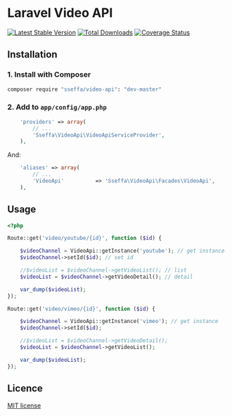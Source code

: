 Laravel Video API
=================

[![Latest Stable Version](https://poser.pugx.org/sseffa/video-api/v/stable.png)](https://packagist.org/packages/sseffa/video-api)
[![Total Downloads](https://poser.pugx.org/sseffa/video-api/downloads.png)](https://packagist.org/packages/sseffa/video-api)
[![Coverage Status](https://coveralls.io/repos/sseffa/video-api/badge.png)](https://coveralls.io/r/sseffa/video-api)


## Installation

### 1. Install with Composer

```bash
composer require "sseffa/video-api": "dev-master"
```

### 2. Add to `app/config/app.php`

```php
    'providers' => array(
        // ...
        'Sseffa\VideoApi\VideoApiServiceProvider',
    ),
```

And:

```php
    'aliases' => array(
        // ...
        'VideoApi'          => 'Sseffa\VideoApi\Facades\VideoApi',
    ),
```

## Usage


```php
<?php

Route::get('video/youtube/{id}', function ($id) {

    $videoChannel = VideoApi::getInstance('youtube'); // get instance
    $videoChannel->setId($id); // set id

    //$videoList = $videoChannel->getVideoList(); // list
    $videoList = $videoChannel->getVideoDetail(); // detail

    var_dump($videoList);
});

Route::get('video/vimeo/{id}', function ($id) {

    $videoChannel = VideoApi::getInstance('vimeo'); // get instance
    $videoChannel->setId($id);

    //$videoList = $videoChannel->getVideoDetail();
    $videoList = $videoChannel->getVideoList();

    var_dump($videoList);
});

```

## Licence

[MIT license](http://opensource.org/licenses/MIT)
